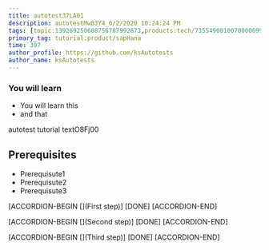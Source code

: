 ```yaml
---
title: autotest37LA01
description: autotestMw83Y4_6/2/2020 10:24:24 PM
tags: [topic:139269250608756787992873,products:tech/73554900100700000996,tutorial:experience/advanced]
primary_tag: tutorial:product/sapHana
time: 307
author_profile: https://github.com/ksAutotests
author_name: ksAutotests
---
```

### You will learn
- You will learn this
- and that

autotest tutorial textO8Fj00

## Prerequisites
- Prerequisute1
- Prerequisute2
- Prerequisute3

[ACCORDION-BEGIN [](First step)]
[DONE]
[ACCORDION-END]

[ACCORDION-BEGIN [](Second step)]
[DONE]
[ACCORDION-END]

[ACCORDION-BEGIN [](Third step)]
[DONE]
[ACCORDION-END]

